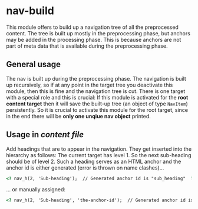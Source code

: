 # nav-build

This module offers to build up a navigation tree of all the preprocessed content. The tree is built up mostly in the preprocessing phase, but anchors may be added in the processing phase. This is because anchors are not part of meta data that is available during the preprocessing phase.


## General usage

The nav is built up during the preprocessing phase. The navigation is built up recursively, so if at any point in the target tree you deactivate this module, then this is fine and the navigation tree is cut. There is one target with a special role and this is crucial: If this module is activated for the **root content target** then it will save the built-up tree (an object of type `NavItem`) persistently. So it is crucial to activate this module for the root target, since in the end there will be **only one unqiue nav object** printed.


## Usage in *content file*

Add headings that are to appear in the navigation. They get inserted into the hierarchy as follows: The current target has level 1. So the next sub-heading should be of level 2. Such a heading serves as an HTML anchor and the anchor id is either generated (error is thrown on name clashes)...

```html
<? nav_h(2, 'Sub-heading');  // Generated anchor id is "sub_heading"  ?> 
```

... or manually assigned:

```html
<? nav_h(2, 'Sub-heading', 'the-anchor-id');  // Generated anchor id is "the-anchor-id"  ?> 
```